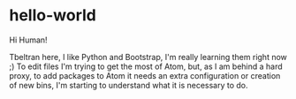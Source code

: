 # hello-world

Hi Human!

Tbeltran here, I like Python and Bootstrap, I'm really learning them right now ;)
To edit files I'm trying to get the most of Atom, but, as I am behind a hard proxy, to add packages to Atom it needs an extra configuration or creation of new bins, I'm starting to understand what it is necessary to do.
